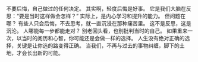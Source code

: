 不要后悔，自己做过的任何决定。
其实啊，轻度后悔是好事。
它是我们大脑在反思：“要是当时这样做会怎样？”
实际上，是内心学习和提升的能力。
但问题在哪？
有些人只会后悔，不去思考，就一直沉浸在那种痛苦里。
这不是反思，这是沉沦。
人哪能每一步都能走对？
别老回头看，也别批判当时的自己。
如果重来一次，以当时的阅历和心智，你可能还是会做一样的选择。
人生没有绝对正确的选择，关键是让你选的路变得正确。
当我们，不再与过去的事物纠缠，脚下的土地，才会长出新的可能。
